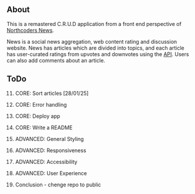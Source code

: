 ## About

This is a remastered C.R.U.D application from a front end perspective of [Northcoders News](https://github.com/ZeroSibe/nc-news-BE).

News is a social news aggregation, web content rating and discussion website. News has articles which are divided into topics, and each article has user-curated ratings from upvotes and downvotes using the [API](https://github.com/ZeroSibe/news-api). Users can also add comments about an article.

## ToDo

11. CORE: Sort articles [28/01/25]

12. CORE: Error handling

13. CORE: Deploy app

14. CORE: Write a README

15. ADVANCED: General Styling

16. ADVANCED: Responsiveness

17. ADVANCED: Accessibility

18. ADVANCED: User Experience

19. Conclusion - chenge repo to public
